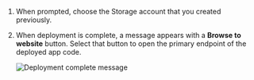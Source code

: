 1. When prompted, choose the Storage account that you created previously.

1. When deployment is complete, a message appears with a **Browse to website** button. Select that button to open the primary endpoint of the deployed app code.

   ![Deployment complete message](media/static-website/deployment-complete.png)
